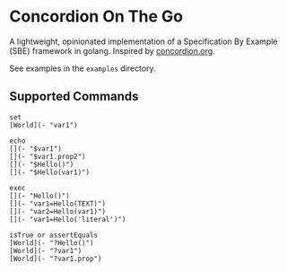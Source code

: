 # Concordion On The Go

A lightweight, opinionated implementation of a Specification By Example (SBE) framework in golang.
Inspired by [concordion.org](https://concordion.org).

See examples in the `examples` directory.

## Supported Commands

```
set
[World](- "var1")

echo
[](- "$var1")
[](- "$var1.prop2")
[](- "$Hello()")
[](- "$Hello(var1)")

exec
[](- "Hello()")
[](- "var1=Hello(TEXT)")
[](- "var2=Hello(var1)")
[](- "var1=Hello('literal')")

isTrue or assertEquals
[World](- "?Hello()")
[World](- "?var1")
[World](- "?var1.prop")
```

